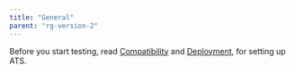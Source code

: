 ```yaml
---
title: "General"
parent: "rg-version-2"
---
```


Before you start testing, read [Compatibility](/ats/general/compatibility) and [Deployment](/ats/general/deployment), for setting up ATS.
